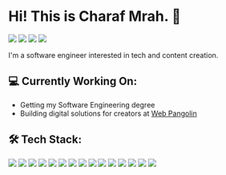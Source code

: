 # Hi! This is Charaf Mrah. 👋 

<p align="left">
<a href="https://charafmrah.com"><img src="https://img.shields.io/badge/-charafmrah.com-3423A6?style=flat&logo=Google-Chrome&logoColor=white"/></a>
<a href="https://www.linkedin.com/in/charafmrah/"><img src="https://img.shields.io/badge/-Charaf%20Mrah-0077B5?style=flat&logo=Linkedin&logoColor=white"/></a>
<a href="mailto:charaf4charaf@gmail.com"><img src="https://img.shields.io/badge/-charaf4charaf@gmail.com-D14836?style=flat&logo=Gmail&logoColor=white"/></a>
<a href="https://instagram.com/charafmrah"><img src="https://img.shields.io/badge/-@charafmrah-E4405F?style=flat&logo=Instagram&logoColor=white"/></a>
</p>

I'm a software engineer interested in tech and content creation.

## 💻 Currently Working On:
* Getting my Software Engineering degree
* Building digital solutions for creators at [Web Pangolin](https://webpangolin.com)

## 🛠 Tech Stack:
<p align="left">
  <a><img src="https://img.shields.io/badge/-PHP-05122A?style=flat&logo=PHP"/></a>
  <a><img src="https://img.shields.io/badge/-JavaScript-05122A?style=flat&logo=javascript"/></a>
  <a><img src="https://img.shields.io/badge/-TypeScript-05122A?style=flat&logo=TypeScript"/></a>
  <a><img src="https://img.shields.io/badge/-React-05122A?style=flat&logo=React"/></a>
  <a><img src="https://img.shields.io/badge/-Android-05122A?style=flat-square&logo=android"/></a>
  <a><img src="https://img.shields.io/badge/-Kotlin-05122A?style=flat-square&logo=kotlin"/></a>
  <a><img src="https://img.shields.io/badge/-java-05122A?style=flat-square&logo=java"/></a>
  <a><img src="https://img.shields.io/badge/-MySQL-05122A?style=flat-square&logo=mysql"/></a>
  <a><img src="https://img.shields.io/badge/-Wordpress-05122A?style=flat-square&logo=wordpress"/></a>
  <a><img src="https://img.shields.io/badge/-Python-05122A?style=flat&logo=python"/></a>
  <a><img src="https://img.shields.io/badge/-Flutter-05122A?style=flat&logo=flutter"/></a>
  <a><img src="https://img.shields.io/badge/-HTML-05122A?style=flat&logo=HTML5"/></a>
  <a><img src="https://img.shields.io/badge/-sqlite-05122A?style=flat&logo=sqlite"/></a>
  <a><img src="https://img.shields.io/badge/-CSS-05122A?style=flat&logo=CSS3&logoColor=1572B6"/></a>
  <a><img src="https://img.shields.io/badge/-Git-05122A?style=flat&logo=git"/></a>
</p>
